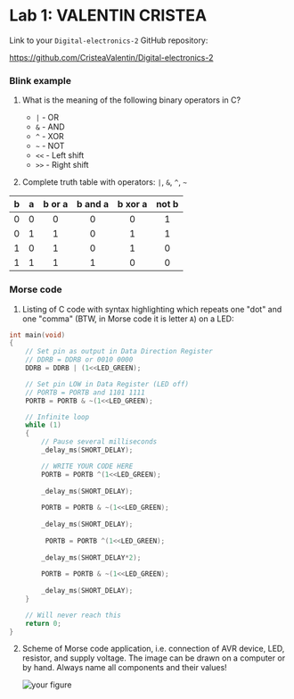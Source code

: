 # Lab 1: VALENTIN CRISTEA

Link to your `Digital-electronics-2` GitHub repository:

   https://github.com/CristeaValentin/Digital-electronics-2


### Blink example

1. What is the meaning of the following binary operators in C?
   * `|` - OR
   * `&` - AND
   * `^` - XOR
   * `~` - NOT
   * `<<` - Left shift
   * `>>` - Right shift

2. Complete truth table with operators: `|`, `&`, `^`, `~`

| **b** | **a** |**b or a** | **b and a** | **b xor a** | **not b** |
| :-: | :-: | :-: | :-: | :-: | :-: |
| 0 | 0 | 0 | 0 | 0 | 1 |
| 0 | 1 | 1 | 0 | 1 | 1 |
| 1 | 0 | 1 | 0 | 1 | 0 |
| 1 | 1 | 1 | 1 | 0 | 0 |


### Morse code

1. Listing of C code with syntax highlighting which repeats one "dot" and one "comma" (BTW, in Morse code it is letter `A`) on a LED:

```c
int main(void)
{
    // Set pin as output in Data Direction Register
    // DDRB = DDRB or 0010 0000
    DDRB = DDRB | (1<<LED_GREEN);

    // Set pin LOW in Data Register (LED off)
    // PORTB = PORTB and 1101 1111
    PORTB = PORTB & ~(1<<LED_GREEN);

    // Infinite loop
    while (1)
    {
        // Pause several milliseconds
        _delay_ms(SHORT_DELAY);

        // WRITE YOUR CODE HERE
        PORTB = PORTB ^(1<<LED_GREEN);
        
        _delay_ms(SHORT_DELAY);
        
        PORTB = PORTB & ~(1<<LED_GREEN);
        
        _delay_ms(SHORT_DELAY);
        
         PORTB = PORTB ^(1<<LED_GREEN);
        
        _delay_ms(SHORT_DELAY*2);
        
        PORTB = PORTB & ~(1<<LED_GREEN);
        
        _delay_ms(SHORT_DELAY);
    }

    // Will never reach this
    return 0;
}
```


2. Scheme of Morse code application, i.e. connection of AVR device, LED, resistor, and supply voltage. The image can be drawn on a computer or by hand. Always name all components and their values!

   ![your figure]()
